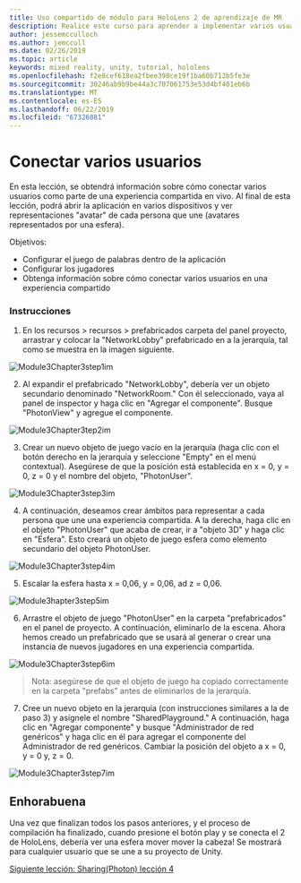 ```yaml
---
title: Uso compartido de módulo para HoloLens 2 de aprendizaje de MR
description: Realice este curso para aprender a implementar varios usuarios experiencias compartidas dentro de una aplicación de HoloLens 2.
author: jessemcculloch
ms.author: jemccull
ms.date: 02/26/2019
ms.topic: article
keywords: mixed reality, unity, tutorial, hololens
ms.openlocfilehash: f2e8cef618ea2fbee398ce19f1ba60b712b5fe3e
ms.sourcegitcommit: 30246ab9b9be44a3c707061753e53d4bf401eb6b
ms.translationtype: MT
ms.contentlocale: es-ES
ms.lasthandoff: 06/22/2019
ms.locfileid: "67326881"
---
```

# <a name="connecting-multiple-users"></a>**Conectar varios usuarios** 

En esta lección, se obtendrá información sobre cómo conectar varios usuarios como parte de una experiencia compartida en vivo. Al final de esta lección, podrá abrir la aplicación en varios dispositivos y ver representaciones "avatar" de cada persona que une (avatares representados por una esfera). 

Objetivos:

- Configurar el juego de palabras dentro de la aplicación
- Configurar los jugadores
- Obtenga información sobre cómo conectar varios usuarios en una experiencia compartido

### <a name="instructions"></a>Instrucciones

1. En los recursos > recursos > prefabricados carpeta del panel proyecto, arrastrar y colocar la "NetworkLobby" prefabricado en a la jerarquía, tal como se muestra en la imagen siguiente.


![Module3Chapter3step1im](images/module3chapter3step1im.PNG)

2. Al expandir el prefabricado "NetworkLobby", debería ver un objeto secundario denominado "NetworkRoom." Con él seleccionado, vaya al panel de inspector y haga clic en "Agregar el componente". Busque "PhotonView" y agregue el componente.

![Module3Chapter3tep2im](images/module3chapter3step2im.PNG)

3. Crear un nuevo objeto de juego vacío en la jerarquía (haga clic con el botón derecho en la jerarquía y seleccione "Empty" en el menú contextual). Asegúrese de que la posición está establecida en x = 0, y = 0, z = 0 y el nombre del objeto, "PhotonUser".

![Module3Chapter3step3im](images/module3chapter3step3im.PNG)

4. A continuación, deseamos crear ámbitos para representar a cada persona que une una experiencia compartida. A la derecha, haga clic en el objeto "PhotonUser" que acaba de crear, ir a "objeto 3D" y haga clic en "Esfera". Esto creará un objeto de juego esfera como elemento secundario del objeto PhotonUser.

![Module3Chapter3step4im](images/module3chapter3step4im.PNG)

5. Escalar la esfera hasta x = 0,06, y = 0,06, ad z = 0,06.

![Module3hapter3step5im](images/module3chapter3step5im.PNG)

6. Arrastre el objeto de juego "PhotonUser" en la carpeta "prefabricados" en el panel de proyecto. A continuación, eliminarlo de la escena. Ahora hemos creado un prefabricado que se usará al generar o crear una instancia de nuevos jugadores en una experiencia compartida.

![Module3Chapter3step6im](images/module3chapter3step6im.PNG)

> Nota: asegúrese de que el objeto de juego ha copiado correctamente en la carpeta "prefabs" antes de eliminarlos de la jerarquía.

7. Cree un nuevo objeto en la jerarquía (con instrucciones similares a la de paso 3) y asígnele el nombre "SharedPlayground." A continuación, haga clic en "Agregar componente" y busque "Administrador de red genéricos" y haga clic en él para agregar el componente del Administrador de red genéricos. Cambiar la posición del objeto a x = 0, y = 0 y, z = 0.

![Module3Chapter3step7im](images/module3chapter3step7im.PNG)


## <a name="congratulations"></a>Enhorabuena

Una vez que finalizan todos los pasos anteriores, y el proceso de compilación ha finalizado, cuando presione el botón play y se conecta el 2 de HoloLens, debería ver una esfera mover mover la cabeza! Se mostrará para cualquier usuario que se une a su proyecto de Unity.

[Siguiente lección: Sharing(Photon) lección 4](mrlearning-sharing(photon)-ch4.md)

